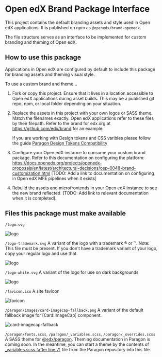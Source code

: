 # Open edX Brand Package Interface

This project contains the default branding assets and style used in Open edX
applications. It is published on npm as `@openedx/brand-openedx`.

The file structure serves as an interface to be implemented for custom
branding and theming of Open edX.

## How to use this package

Applications in Open edX are configured by default to include this
package for branding assets and theming visual style.

To use a custom brand and theme\...

1.  Fork or copy this project. Ensure that it lives in a location
    accessible to Open edX applications during asset builds. This may be
    a published git repo, npm, or local folder depending on your
    situation.
2.  Replace the assets in this project with your own logos or SASS
    theme. Match the filenames exactly. Open edX applications refer to
    these files by their filepath. Refer to the brand for edx.org at
    <https://github.com/edx/brand> for an example.

    If you are working with Design tokens and CSS varibles please follow the guide 
    [Paragon Design Tokens Compatibility](./docs/how-to/design-tokens-support.rst)

3.  Configure your Open edX instance to consume your custom brand
    package. Refer to this documentation on configuring the platform:
    https://docs.openedx.org/projects/openedx-proposals/en/latest/architectural-decisions/oep-0048-brand-customization.html
    \[TODO: Add a link to documentation on configuring in Open edX MFE
    pipelines when it exists\]
4.  Rebuild the assets and microfrontends in your Open edX instance to
    see the new brand reflected. \[TODO: Add link to relevant
    documentation when it is completed\].

## Files this package must make available

`/logo.svg`

![logo](/logo.svg)

`/logo-trademark.svg` A variant of the logo with a trademark ® or ™.
Note: This file must be present. If you don\'t have a trademark variant
of your logo, copy your regular logo and use that.

![logo](/logo-trademark.svg)

`/logo-white.svg` A variant of the logo for use on dark backgrounds

![logo](/logo-white.svg)

`/favicon.ico` A site favicon

![favicon](/favicon.ico)

`/paragon/images/card-imagecap-fallback.png` A variant of the default
fallback image for [Card.ImageCap] component.

![card-imagecap-fallback](/paragon/images/card-imagecap-fallback.png)

`/paragon/fonts.scss`, `/paragon/_variables.scss`,
`/paragon/_overrides.scss` A SASS theme for
[\@edx/paragon](https://github.com/openedx/paragon). Theming
documentation in Paragon is coming soon. In the meantime, you can start
a theme by the contents of [\_variables.scss (after line
7)](https://github.com/openedx/paragon/blob/master/scss/core/_variables.scss#L7-L1046)
file from the Paragon repository into this file.
